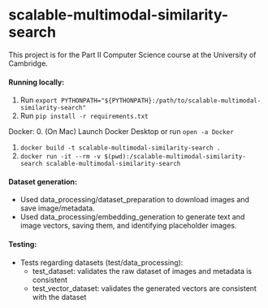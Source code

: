 # scalable-multimodal-similarity-search

This project is for the Part II Computer Science course at the University of Cambridge.

#### Running locally:
1. Run `export PYTHONPATH="${PYTHONPATH}:/path/to/scalable-multimodal-similarity-search"`
2. Run `pip install -r requirements.txt`

Docker:
0. (On Mac) Launch Docker Desktop or run `open -a Docker`
1. `docker build -t scalable-multimodal-similarity-search .`
2. `docker run -it --rm -v $(pwd):/scalable-multimodal-similarity-search scalable-multimodal-similarity-search`


#### Dataset generation:
- Used data_processing/dataset_preparation to download images and save image/metadata.
- Used data_processing/embedding_generation to generate text and image vectors, saving them, and identifying placeholder images.

#### Testing:
- Tests regarding datasets (test/data_processing):
    - test_dataset: validates the raw dataset of images and metadata is consistent
    - test_vector_dataset: validates the generated vectors are consistent with the dataset